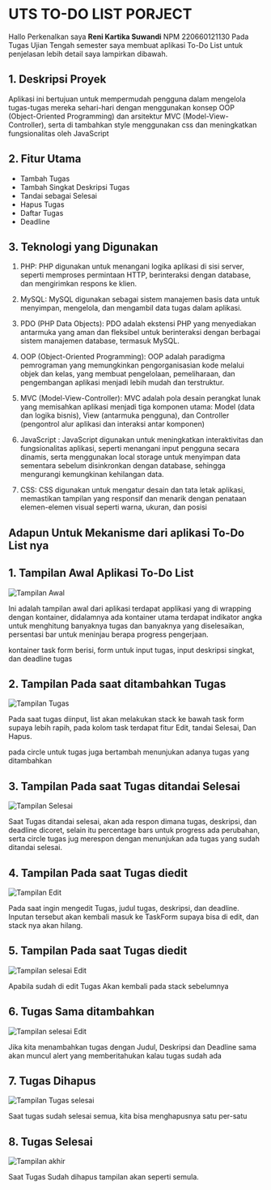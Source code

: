 # UTS TO-DO LIST PORJECT

Hallo Perkenalkan saya **Reni Kartika Suwandi** NPM 220660121130
Pada Tugas Ujian Tengah semester saya membuat aplikasi To-Do List
untuk penjelasan lebih detail saya lampirkan dibawah.

## 1. Deskripsi Proyek

Aplikasi ini bertujuan untuk mempermudah pengguna dalam mengelola tugas-tugas mereka sehari-hari dengan menggunakan konsep OOP (Object-Oriented Programming) dan arsitektur MVC (Model-View-Controller), serta di tambahkan style menggunakan css dan meningkatkan fungsionalitas oleh JavaScript

## 2. Fitur Utama

- Tambah Tugas
- Tambah Singkat Deskripsi Tugas
- Tandai sebagai Selesai
- Hapus Tugas
- Daftar Tugas
- Deadline

## 3. Teknologi yang Digunakan

1. PHP: PHP digunakan untuk menangani logika aplikasi di sisi server, seperti memproses permintaan HTTP, berinteraksi dengan database, dan mengirimkan respons ke klien.

2. MySQL: MySQL digunakan sebagai sistem manajemen basis data untuk menyimpan, mengelola, dan mengambil data tugas dalam aplikasi.

3. PDO (PHP Data Objects): PDO adalah ekstensi PHP yang menyediakan antarmuka yang aman dan fleksibel untuk berinteraksi dengan berbagai sistem manajemen database, termasuk MySQL.

4. OOP (Object-Oriented Programming): OOP adalah paradigma pemrograman yang memungkinkan pengorganisasian kode melalui objek dan kelas, yang membuat pengelolaan, pemeliharaan, dan pengembangan aplikasi menjadi lebih mudah dan terstruktur.

5. MVC (Model-View-Controller): MVC adalah pola desain perangkat lunak yang memisahkan aplikasi menjadi tiga komponen utama: Model (data dan logika bisnis), View (antarmuka pengguna), dan Controller (pengontrol alur aplikasi dan interaksi antar komponen)

6. JavaScript : JavaScript digunakan untuk meningkatkan interaktivitas dan fungsionalitas aplikasi, seperti menangani input pengguna secara dinamis, serta menggunakan local storage untuk menyimpan data sementara sebelum disinkronkan dengan database, sehingga mengurangi kemungkinan kehilangan data.

7. CSS: CSS digunakan untuk mengatur desain dan tata letak aplikasi, memastikan tampilan yang responsif dan menarik dengan penataan elemen-elemen visual seperti warna, ukuran, dan posisi

## Adapun Untuk Mekanisme dari aplikasi To-Do List nya

## 1. Tampilan Awal Aplikasi To-Do List

![Tampilan Awal](https://github.com/Reswn/Image-Project-PBW/blob/main/Screenshot_8-11-2024_94048_localhost.jpeg?raw=true)

Ini adalah tampilan awal dari aplikasi terdapat applikasi yang di wrapping dengan kontainer, didalamnya ada kontainer utama terdapat indikator angka untuk menghitung banyaknya tugas dan banyaknya yang diselesaikan, persentasi bar untuk meninjau berapa progress pengerjaan.

kontainer task form berisi, form untuk input tugas, input deskripsi singkat, dan deadline tugas

## 2. Tampilan Pada saat ditambahkan Tugas

![Tampilan Tugas](https://github.com/Reswn/Image-Project-PBW/blob/main/Screenshot_8-11-2024_95552_localhost.jpeg?raw=true)

Pada saat tugas diinput, list akan melakukan stack ke bawah task form supaya lebih rapih, pada kolom task terdapat fitur Edit, tandai Selesai, Dan Hapus.

pada circle untuk tugas juga bertambah menunjukan adanya tugas yang ditambahkan

## 3. Tampilan Pada saat Tugas ditandai Selesai

![Tampilan Selesai](https://github.com/Reswn/Image-Project-PBW/blob/main/Screenshot_8-11-2024_95614_localhost.jpeg?raw=true)

Saat Tugas ditandai selesai, akan ada respon dimana tugas, deskripsi, dan deadline dicoret, selain itu percentage bars untuk progress ada perubahan, serta circle tugas jug merespon dengan menunjukan ada tugas yang sudah ditandai selesai.

## 4. Tampilan Pada saat Tugas diedit

![Tampilan Edit](https://github.com/Reswn/Image-Project-PBW/blob/main/Screenshot_8-11-2024_95634_localhost.jpeg?raw=true)

Pada saat ingin mengedit Tugas, judul tugas, deskripsi, dan deadline. Inputan tersebut akan kembali masuk ke TaskForm supaya bisa di edit, dan stack nya akan hilang.

## 5. Tampilan Pada saat Tugas diedit

![Tampilan selesai Edit](https://github.com/Reswn/Image-Project-PBW/blob/main/Screenshot_8-11-2024_95651_localhost.jpeg?raw=true)

Apabila sudah di edit Tugas Akan kembali pada stack sebelumnya

## 6. Tugas Sama ditambahkan

![Tampilan selesai Edit](https://github.com/Reswn/Image-Project-PBW/blob/main/To-do%20List%20and%206%20more%20pages%20-%20Personal%20-%20Microsoft%E2%80%8B%20Edge%2008_11_2024%2010_00_23.png?raw=true)

Jika kita menambahkan tugas dengan Judul, Deskripsi dan Deadline sama akan muncul alert yang memberitahukan kalau tugas sudah ada

## 7. Tugas Dihapus

![Tampilan Tugas selesai ](https://github.com/Reswn/Image-Project-PBW/blob/main/Screenshot_8-11-2024_1013_localhost.jpeg?raw=true)

Saat tugas sudah selesai semua, kita bisa menghapusnya satu per-satu

## 8. Tugas Selesai

![Tampilan akhir](https://github.com/Reswn/Image-Project-PBW/blob/main/Screenshot_8-11-2024_94048_localhost.jpeg?raw=true)

Saat Tugas Sudah dihapus tampilan akan seperti semula.

